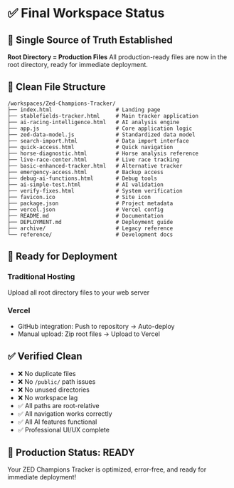 # ✅ Final Workspace Status

## 🎯 Single Source of Truth Established

**Root Directory = Production Files**
All production-ready files are now in the root directory, ready for immediate deployment.

## 📁 Clean File Structure

```
/workspaces/Zed-Champions-Tracker/
├── index.html                    # Landing page
├── stablefields-tracker.html     # Main tracker application  
├── ai-racing-intelligence.html   # AI analysis engine
├── app.js                        # Core application logic
├── zed-data-model.js             # Standardized data model
├── search-import.html            # Data import interface
├── quick-access.html             # Quick navigation
├── horse-diagnostic.html         # Horse analysis reference
├── live-race-center.html         # Live race tracking
├── basic-enhanced-tracker.html   # Alternative tracker
├── emergency-access.html         # Backup access
├── debug-ai-functions.html       # Debug tools
├── ai-simple-test.html           # AI validation
├── verify-fixes.html             # System verification
├── favicon.ico                   # Site icon
├── package.json                  # Project metadata
├── vercel.json                   # Vercel config
├── README.md                     # Documentation
├── DEPLOYMENT.md                 # Deployment guide
├── archive/                      # Legacy reference
└── reference/                    # Development docs
```

## 🚀 Ready for Deployment

### Traditional Hosting
Upload all root directory files to your web server

### Vercel
- GitHub integration: Push to repository → Auto-deploy
- Manual upload: Zip root files → Upload to Vercel

## ✅ Verified Clean

- ❌ No duplicate files
- ❌ No `/public/` path issues  
- ❌ No unused directories
- ❌ No workspace lag
- ✅ All paths are root-relative
- ✅ All navigation works correctly
- ✅ All AI features functional
- ✅ Professional UI/UX complete

## 🎉 Production Status: READY

Your ZED Champions Tracker is optimized, error-free, and ready for immediate deployment!
